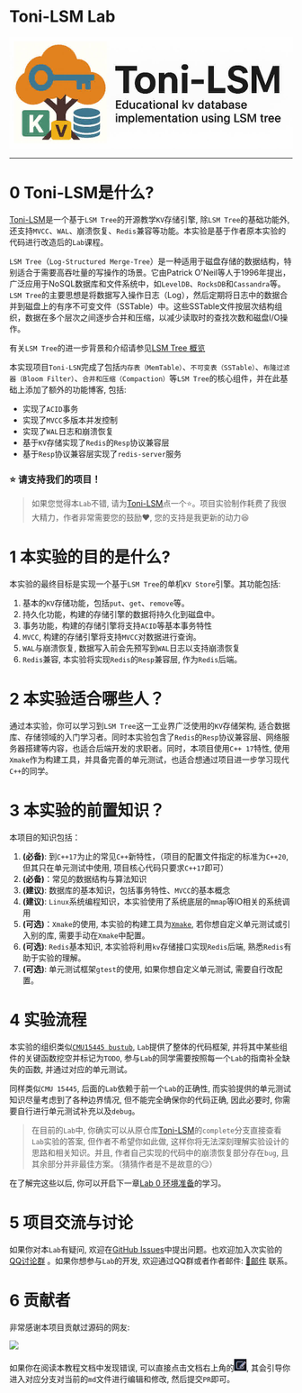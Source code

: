 # Toni-LSM Lab
![logo](./logo/logo1-compact.jpg)

----


# 0 Toni-LSM是什么?
[Toni-LSM](https://github.com/ToniXWD/toni-lsm)是一个基于`LSM Tree`的开源教学`KV`存储引擎, 除`LSM Tree`的基础功能外, 还支持`MVCC`、`WAL`、崩溃恢复、`Redis`兼容等功能。本实验是基于作者原本实验的代码进行改造后的`Lab`课程。

`LSM Tree`（`Log-Structured Merge-Tree`）是一种适用于磁盘存储的数据结构，特别适合于需要高吞吐量的写操作的场景。它由Patrick O'Neil等人于1996年提出，广泛应用于NoSQL数据库和文件系统中，如`LevelDB`、`RocksDB`和`Cassandra`等。`LSM Tree`的主要思想是将数据写入操作日志（Log），然后定期将日志中的数据合并到磁盘上的有序不可变文件（SSTable）中。这些SSTable文件按层次结构组织，数据在多个层次之间逐步合并和压缩，以减少读取时的查找次数和磁盘I/O操作。

有关`LSM Tree`的进一步背景和介绍请参见[LSM Tree 概览](lab0-background.md)

本实现项目`Toni-LSN`完成了包括`内存表（MemTable）`、`不可变表（SSTable）`、`布隆过滤器（Bloom Filter）`、`合并和压缩（Compaction）`等`LSM Tree`的核心组件，并在此基础上添加了额外的功能博客, 包括:
- 实现了`ACID`事务
- 实现了`MVCC`多版本并发控制
- 实现了`WAL`日志和崩溃恢复
- 基于`KV`存储实现了`Redis`的`Resp`协议兼容层
- 基于`Resp`协议兼容层实现了`redis-server`服务

### ⭐ 请支持我们的项目！
> 如果您觉得本`Lab`不错, 请为[Toni-LSM](https://github.com/ToniXWD/toni-lsm)点一个⭐。项目实验制作耗费了我很大精力，作者非常需要您的鼓励❤️, 您的支持是我更新的动力😆

# 1 本实验的目的是什么?
本实验的最终目标是实现一个基于`LSM Tree`的单机`KV Store`引擎。其功能包括:
1. 基本的`KV`存储功能，包括`put`、`get`、`remove`等。
2. 持久化功能，构建的存储引擎的数据将持久化到磁盘中。
3. 事务功能，构建的存储引擎将支持`ACID`等基本事务特性
4. `MVCC`, 构建的存储引擎将支持`MVCC`对数据进行查询。
5. `WAL`与崩溃恢复, 数据写入前会先预写到`WAL`日志以支持崩溃恢复
6. `Redis`兼容, 本实验将实现`Redis`的`Resp`兼容层, 作为`Redis`后端。

# 2 本实验适合哪些人？
通过本实验，你可以学习到`LSM Tree`这一工业界广泛使用的`KV`存储架构, 适合数据库、存储领域的入门学习者。同时本实验包含了`Redis`的`Resp`协议兼容层、网络服务器搭建等内容，也适合后端开发的求职者。同时，本项目使用`C++ 17`特性, 使用`Xmake`作为构建工具，并具备完善的单元测试，也适合想通过项目进一步学习现代`C++`的同学。

# 3 本实验的前置知识？
本项目的知识包括：
1. **(必备)**: 到`C++17`为止的常见`C++`新特性，（项目的配置文件指定的标准为`C++20`, 但其只在单元测试中使用, 项目核心代码只要求`C++17`即可）
2. **(必备)**：常见的数据结构与算法知识
3. **(建议)**: 数据库的基本知识，包括事务特性、`MVCC`的基本概念
4. **(建议)**: `Linux`系统编程知识，本实验使用了系统底层的`mmap`等IO相关的系统调用
5. **(可选)**：`Xmake`的使用, 本实验的构建工具为[`Xmake`](https://xmake.io/#/zh-cn/), 若你想自定义单元测试或引入别的库, 需要手动在`Xmake`中配置。
6. **(可选)**: `Redis`基本知识, 本实验将利用`kv`存储接口实现`Redis`后端, 熟悉`Redis`有助于实验的理解。
7. **(可选)**: 单元测试框架`gtest`的使用, 如果你想自定义单元测试, 需要自行改配置。

# 4 实验流程
本实验的组织类似[`CMU15445 bustub`](https://github.com/cmu-db/bustub), `Lab`提供了整体的代码框架, 并将其中某些组件的关键函数挖空并标记为`TODO`, 参与`Lab`的同学需要按照每一个`Lab`的指南补全缺失的函数, 并通过对应的单元测试。

同样类似`CMU 15445`, 后面的`Lab`依赖于前一个`Lab`的正确性, 而实验提供的单元测试知识尽量考虑到了各种边界情况, 但不能完全确保你的代码正确, 因此必要时, 你需要自行进行单元测试补充以及`debug`。

> 在目前的`Lab`中, 你确实可以从原仓库[Toni-LSM](https://github.com/ToniXWD/toni-lsm)的`complete`分支直接查看`Lab`实验的答案, 但作者不希望你如此做, 这样你将无法深刻理解实验设计的思路和相关知识。并且, 作者自己实现的代码中的崩溃恢复部分存在`bug`, 且其余部分并非最佳方案。（猜猜作者是不是故意的😏）

在了解完这些以后, 你可以开启下一章[Lab 0 环境准备](./lab0-env.md)的学习。

# 5 项目交流与讨论
如果你对本`Lab`有疑问, 欢迎在[GitHub Issues](https://github.com/ToniXWD/toni-lsm/issues)中提出问题。也欢迎加入次实验的[QQ讨论群](https://qm.qq.com/q/wDZQfaNNw6) 。如果你想参与`Lab`的开发, 欢迎通过QQ群或者作者邮件: [📧邮件](mailto:xwdtoni@126.com)  联系。

# 6 贡献者
非常感谢本项目贡献过源码的网友:

<a href="https://github.com/ToniXWD/toni-lsm/contributors">
  <img src="https://contrib.rocks/image?repo=ToniXWD/toni-lsm" />
</a>

如果你在阅读本教程文档中发现错误, 可以直接点击文档右上角的![edit](./images/intro/edit.png), 其会引导你进入对应分支对当前的`md`文件进行编辑和修改, 然后提交`PR`即可。
